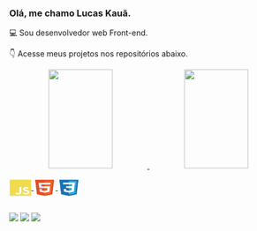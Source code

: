 ### Olá, me chamo Lucas Kauã.

<p>💻 Sou desenvolvedor web Front-end.</p>
<p>👇 Acesse meus projetos nos repositórios abaixo.</p>


<div align="center">
  <a href="https://github.com/lucaskauaa">
  <img height="180em"  width="48%" src="https://github-readme-stats.vercel.app/api?username=lucaskauaa&show_icons=true&theme=dracula&include_all_commits=true&count_private=true"/>
  <img height="180em"  width="48%" src="https://github-readme-stats.vercel.app/api/top-langs/?username=lucaskauaa&layout=compact&langs_count=7&theme=dracula"/>
</div>

<div style="display: inline_block"><br>
  <img align="center" alt="JavaScript" height="30" width="40" src="https://raw.githubusercontent.com/devicons/devicon/master/icons/javascript/javascript-plain.svg">
  <img align="center" alt="HTML5" height="30" width="40" src="https://raw.githubusercontent.com/devicons/devicon/master/icons/html5/html5-original.svg">
  <img align="center" alt="CSS3" height="30" width="40" src="https://raw.githubusercontent.com/devicons/devicon/master/icons/css3/css3-original.svg">
</div>

  ##
  
  <div> 
  <a href="https://www.linkedin.com/in/lucaskauaa/" target="_blank" rel="external"><img src="https://img.shields.io/badge/-LinkedIn-%230077B5?style=for-the-badge&logo=linkedin&logoColor=white" target="_blank"></a>
  <a href = "mailto:lucaskauadev@gmail.com"><img src="https://img.shields.io/badge/Gmail-D14836?style=for-the-badge&logo=gmail&logoColor=white" target="_blank"></a>
  <a href="https://drive.google.com/file/d/1SNZ83r2BzoK0ETGcZkNKrkkbmfQT8EAD/view?usp=sharing" target="_blank" rel="external"><img src="https://camo.githubusercontent.com/b59d9476b76be027575382eb564af93cba17064b0df178c7a12cb96fee123d29/68747470733a2f2f696d672e736869656c64732e696f2f62616467652f43757272c3ad63756c6f2d626c756576696f6c65743f7374796c653d666f722d7468652d6261646765" target="_blank" rel="external"></a>
</div>
